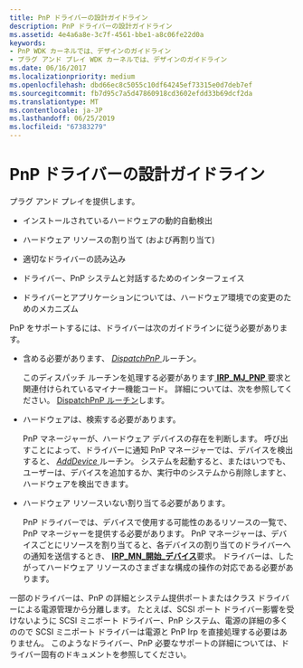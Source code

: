 ```yaml
---
title: PnP ドライバーの設計ガイドライン
description: PnP ドライバーの設計ガイドライン
ms.assetid: 4e4a6a8e-3c7f-4561-bbe1-a8c06fe22d0a
keywords:
- PnP WDK カーネルでは、デザインのガイドライン
- プラグ アンド プレイ WDK カーネルでは、デザインのガイドライン
ms.date: 06/16/2017
ms.localizationpriority: medium
ms.openlocfilehash: dbd66ec8c5055c10df64245ef73315e0d7deb7ef
ms.sourcegitcommit: fb7d95c7a5d47860918cd3602efdd33b69dcf2da
ms.translationtype: MT
ms.contentlocale: ja-JP
ms.lasthandoff: 06/25/2019
ms.locfileid: "67383279"
---
```

# <a name="pnp-driver-design-guidelines"></a>PnP ドライバーの設計ガイドライン





プラグ アンド プレイを提供します。

-   インストールされているハードウェアの動的自動検出

-   ハードウェア リソースの割り当て (および再割り当て)

-   適切なドライバーの読み込み

-   ドライバー、PnP システムと対話するためのインターフェイス

-   ドライバーとアプリケーションについては、ハードウェア環境での変更のためのメカニズム

PnP をサポートするには、ドライバーは次のガイドラインに従う必要があります。

-   含める必要があります、 [ *DispatchPnP* ](https://docs.microsoft.com/windows-hardware/drivers/kernel/dispatchpnp-routines#feedback)ルーチン。

    このディスパッチ ルーチンを処理する必要があります[ **IRP\_MJ\_PNP** ](https://docs.microsoft.com/windows-hardware/drivers/kernel/irp-mj-pnp)要求と関連付けられているマイナー機能コード。 詳細については、次を参照してください。 [DispatchPnP ルーチン](dispatchpnp-routines.md)します。

-   ハードウェアは、検索する必要があります。

    PnP マネージャーが、ハードウェア デバイスの存在を判断します。 呼び出すことによって、ドライバーに通知 PnP マネージャーでは、デバイスを検出すると、 [ *AddDevice* ](https://docs.microsoft.com/windows-hardware/drivers/ddi/content/wdm/nc-wdm-driver_add_device)ルーチン。 システムを起動すると、またはいつでも、ユーザーは、デバイスを追加するか、実行中のシステムから削除しますと、ハードウェアを検出できます。

-   ハードウェア リソースいない割り当てる必要があります。

    PnP ドライバーでは、デバイスで使用する可能性のあるリソースの一覧で、PnP マネージャーを提供する必要があります。 PnP マネージャーは、デバイスごとにリソースを割り当てると、各デバイスの割り当てのドライバーへの通知を送信するとき、 [ **IRP\_MN\_開始\_デバイス**](https://docs.microsoft.com/windows-hardware/drivers/kernel/irp-mn-start-device)要求。 ドライバーは、したがってハードウェア リソースのさまざまな構成の操作の対応である必要があります。

一部のドライバーは、PnP の詳細とシステム提供ポートまたはクラス ドライバーによる電源管理から分離します。 たとえば、SCSI ポート ドライバー影響を受けないように SCSI ミニポート ドライバー、PnP システム、電源の詳細の多くのので SCSI ミニポート ドライバーは電源と PnP Irp を直接処理する必要はありません。 このようなドライバー、PnP 必要なサポートの詳細については、ドライバー固有のドキュメントを参照してください。

 

 




